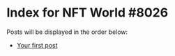 # Index for NFT World #8026
Posts will be displayed in the order below:

- [Your first post](./001-first.md)

